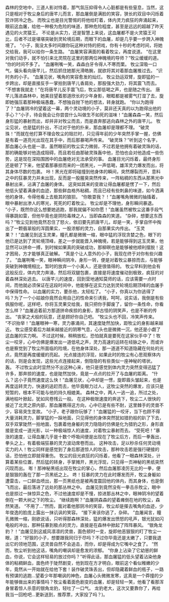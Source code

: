 森林的空地中，三道人影对恃着，那气氛压抑得令人心脏都是有些窒息，当然，这只是相对于牧尘身后的唐芊儿而言，那血屠倒是满脸的笑容，狭长的双目中闪烁着狡诈阴冷之色。
而牧尘也是目光警惕的将他给盯着，体内灵力疯狂的奔涌起来，眼前这血屠，给他一种极为危险的味道，那种危险程度，甚至是远远的超越了昨天遇见的火灵猿王。
不论是从实力，还是智慧上来说，这血屠都不是火灵猿王可比，后者不过是堪堪突破到灵轮境后期，而眼下的血屠，却是几乎要一步跨入神魄境了。
“小子，我没太多时间跟你玩这种对恃的把戏，你有十秒的考虑时间，将她交给我，我可以给你一条生路。
”血屠笑容满面的看着牧尘，再度说道。
“在这里对我们动手，就不怕引来北灵院在这里的那两位神魄境的导师？”牧尘缓缓的道。
“你的时间不多了。
”血屠咧嘴一笑，森森白牙令得人不寒而栗。
牧尘深吸一口气，偏头看向唐芊儿，然后抓住她那光滑皓腕，就欲将其对着那血屠推过去。
“识时务的小子。
”血屠见状，嘴角的笑容愈发的灿烂。
牧尘劲运双臂，旋即猛的一步跨出，却是直接反手一掌拍到唐芊儿香肩处，那股强大劲力，将其震飞而去。
“不想害我就走！”在将唐芊儿反手震飞后，牧尘那低喝之声，也是随之传出。
唐芊儿落进森林中，她美目望着那道欣长的少年身影，眼眶都是被雾气打湿了去，旋即她强压着那种极端愚蠢，不想独自抛下他的想法，转身就跑。
“你以为跑得了？”血屠阴冷的望着这一幕，两个灵动境的小子，莫非还天真的以为跑得出他的手心？“小子，待会我会让你尝尝什么叫做生不如死的滋味！”血屠森森一笑，然后身形猛的暴射而出，却并非对牧尘而去，而是直奔那逃向森林之外的唐芊儿。
牧尘见状，也是猛的扑出，不过对于他的扑来，那血屠却是理都不理。
“破灵珠！”而就在他打算不理会牧尘的阻拦时，只见得年前的少年突然手掌一握，仿佛是有着一道亮光出现在其手中，而后那暴喝声传来。
“破灵珠？”听到这个名字，那血屠心头也是一凛，虽然眼前的牧尘实力微弱，不过若是他拥有着破灵珠的话，那的确能够对他造成阻碍，而且若任由那破灵珠轰中他，恐怕也会对他造成一些伤势，这是现在深陷围困中的血屠绝对无法承受的事。
血屠目光闪烁着，最终身形还是顿了下来，他望着那暴掠而来的一团黑光，一声低喝，雄浑灵力爆发而出，将其身体尽数的包裹。
咔！黑光在即将碰撞到他身体的瞬间，突然爆裂而开，意料之中的狂暴灵力并未出现，反而是一股腥臭突然传来，一阵粘稠的东西从那黑光中暴射出来，沾满了血屠的身体。
这突如其来的变故让得血屠都是愣了一下，然后他低头望着满身的血迹，那些鲜血格外粘稠，而且已经有些刺鼻的味道，如今洒满他的身体，令得他看上去极其的狼狈。
“你敢耍我？！”血屠嘴角微微的抽搐着，眼中暴射出渗人的寒光，死死的盯着牧尘。
牧尘却是不理他，身形瞬间暴退。
“小子，既然你这么想要她逃跑，那我就偏不如你愿！”血屠虽然被牧尘这番手段气得暴跳如雷，但他毕竟也是阴险毒辣之人，当即森森的笑道。
“杂碎，想要这东西吗？”牧尘见到他竟然忍住了怒火，依旧要先抓唐芊儿，却是一笑，手掌自怀中掏出了一颗翡翠般的浑圆果实，一股浓郁的灵力，自那果实内传出。
“玉灵果？！”血屠见到这玉灵果，瞳孔都是微微一缩，眼中猛的浮现贪婪之色，眼下的他已是达到了灵轮境顶峰，差之一步就能晋入神魄境，若是能够得到这玉灵果，他显然可以拼命一搏，到时候如果真的突破成功，那柳暝也是能够被他顺利摆脱！这才困局，方才能够真正破解。
“真是个让人意外的小子，我现在终于对你有些兴趣了。
”血屠咧嘴一笑，眼神瞬间阴冷，身形一转，便是对着牧尘暴掠而去，与能够突破到神魄境相比，暂时的放弃一个小美人，还是很值得的。
牧尘早料到他会有这般反应，体内灵力奔涌，然后将双腿包裹，直接是将速度催动到极致，疯狂的对着森林深处逃去。
以唐芊儿的速度，回到营地通知莫师的话，应该需要一点时间，而他就必须保证在这段时间中，他能够在这实力达到灵轮境后期顶峰的血屠手中保得性命。
以血屠的实力，要杀他，太轻松了。
“小子，你真以为你逃得了吗？为了一个小姑娘你竟然会用自己的性命来引诱我，呵呵，说实话，我倒是有些佩服你呢，这样吧，你将玉灵果交给我，我只把你手脚废了，留你一条性命，你看怎么样？”血屠追着前方那道拼命疾掠的身影，那古怪的阴笑声，也是不断的传出。
“丧家之犬般的玩意，还是顾好你自己吧。
”牧尘头也不回，冷笑声传来。
“不识抬举！”血屠眼神一寒，灵力暴涌间，其速度陡然加快，距牧尘的身影越来越近。
牧尘感受着后方越来越接近的阴寒气息，心头也是微微一沉，他还是小觑了这血屠的实力啊。
不过这时候，稍稍放松，恐怕就真是要死在这家伙手中了！牧尘一咬牙，心中仿佛是爆发出一道低吼之声，灵力高速的运转在经脉之中，而或许也是察觉到了牧尘所面临的险境，在他身体深处，那一道道不知道隐藏在何处的光点，竟然是再度缓缓的亮起。
光点接连的浮现，如果此时的牧尘有心思观察体内的话，则是会发现，这些光点连接起来，倒隐隐的有些类似一座神秘的塔状。
轰。
不过牧尘此时显然分不出这种心来，他只是感觉到体内灵力突然变得迅猛了许多，那奔掠的速度，也是陡然加快，竟是一点点的拉开了与血屠的距离。
“什么？这小子竟然速度这么快！”血屠见状，心中却是一愣，旋即眉头皱起来，也是再度运转灵力，快速的追赶而去，他毕竟眼力过人，这牧尘突然的爆发，应该只是短暂的，根本不可能与他的持久相媲美。
森林之中，两人一逃一追，所过之处，满地枯叶掀起，犹如风卷残云一般。
在这种极限速度的奔逃下，牧尘二人很快的接近了北灵之原内部，那血屠瞧得这方向，心中已是有些不耐，这里棘手的灵兽不少，容易突生变故。
“小子，老子跟你玩够了！”血屠猛的一咬牙，当下也顾不得大量消耗灵力，脚掌猛的一跺地面，只见得他的身体突然犹如猎豹般的趴了下去，双手双掌陡然一拍地面，包裹着他身躯的灵力隐隐的仿佛是化为猎豹之形，身形直接是变成一道光影，以一种极端惊人的速度，对着牧尘暴射而去。
“受死吧！”暴涨的速度，让得血屠几乎是十数个呼吸间便是出现在了牧尘后方，而后一拳轰出，拳头之上，有着极端狂暴的灵力波动席卷而出。
这种攻击，足以秒杀任何灵动境实力的人！牧尘同样是感觉到了身后那道惊人的攻击，那种攻击若是强行硬接的话，恐怕他立即就得重伤。
牧尘的目光疯狂的闪烁着，他看了一眼森林深处，计算着某些位置，然后猛的转身，手掌摊开，黑光浮现，只见得一页神秘的黑纸突然闪现而出。
嘭！那神秘黑纸出现在牧尘的掌心，然后血屠那凌厉无比的一拳，便是狠狠的轰在了那一页黑纸之上。
咚！狂暴的灵力在此时爆发而开，牧尘身躯如遭雷击，一口鲜血喷出，那一页黑纸也是被再度震回他的体内，而其身体，也是倒飞而出，最后落进了远处的那丛林之中。
血屠见到竟然没有一拳击杀牧尘，眼中也是掠过一抹惊异之色，不过他速度却是不慢，掠进那丛林之中，眼神阴冷的望着倒在一颗大树之下的牧尘。
“继续跑啊？”血屠阴森森的望着瘫倒在地的牧尘，森然笑道。
“不用了...”然而，面对着他那阴冷的笑容，牧尘却是搽去嘴角的血迹，少年俊逸的脸庞上露出一抹讥讽的笑容。
“接下来该你逃了，杂碎。
”血屠闻言，瞳孔微微一缩，刚欲说话，只听得那森林深处，猛的爆发出愤怒的吼声，银光犹如闪电般的冲出，那种狂暴到极点的灵力，直接是在森林中掀起了阵阵暴风。
“银角龙豹？！”血屠见到这威风凛凛的灵兽，面色顿时一变，旋即他恶狠狠的盯了牧尘一眼，道：“好狠的小子，想要跟我同归于尽吗？不过你毕竟还是太嫩了，只要我退出它的领地范围，这灵兽自然不会追击，而你，却是得成为它嘴中之食了。
”然而，牧尘听到他这话，嘴角的嘲讽却是愈发的浓郁。
“你身上沾染了它幼崽的鲜血，你说，它会这样轻易的放过你吗？”听得此话，那血屠猛的低头望着沾染他身体的粘稠鲜血，面色终于陡然剧变，他到现在方才明白，眼前这个看似稚嫩的少年，竟然从一开始就在给他下套！装作破灵珠丢出，但却隐藏着鲜血的瓶子，一路有预谋的逃跑...望着少年那嘲讽的神色，血屠心头微微发寒，这真是一个莽撞的少年能够做出来的事情吗？牧尘看着面色剧变的血屠，却是轻轻一笑，他看了看那浑身冒着惊人杀意的银角龙豹，轻吐了一口气。
龙豹老大，这次又要靠你了，再给我当一回枪吧...更新送到，推荐票，大家投了吗？)。
